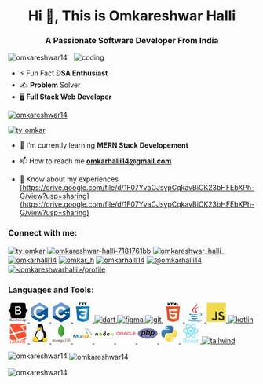 <h1 align="center">Hi 👋, This is Omkareshwar Halli</h1>
<h3 align="center">A Passionate Software Developer From India</h3>

<img align="right" alt="coding" width="370" src="https://media2.giphy.com/media/qgQUggAC3Pfv687qPC/giphy.gif?cid=ecf05e47yifo1c99m96t5ikha7sutp2udbfqvtwu6dvfh63j&rid=giphy.gif&ct=g">


<p align="left"> <img src="https://komarev.com/ghpvc/?username=omkareshwar14&label=Profile%20views&color=0e75b6&style=flat" alt="omkareshwar14" /> </p>

- ⚡ Fun Fact **DSA Enthusiast**
- ✍️ **Problem** Solver
- 🖥️ **Full Stack Web Developer**
<p align="left"> <a href="https://github.com/ryo-ma/github-profile-trophy"><img src="https://github-profile-trophy.vercel.app/?username=omkareshwar14" alt="omkareshwar14" /></a> </p>

<p align="left"> <a href="https://twitter.com/ty_omkar" target="blank"><img src="https://img.shields.io/twitter/follow/ty_omkar?logo=twitter&style=for-the-badge" alt="ty_omkar" /></a> </p>

- 🌱 I’m currently learning **MERN Stack Developement**

- 📫 How to reach me **omkarhalli14@gmail.com**

- 📄 Know about my experiences [https://drive.google.com/file/d/1F07YvaCJsypCqkavBiCK23bHFEbXPh-G/view?usp=sharing](https://drive.google.com/file/d/1F07YvaCJsypCqkavBiCK23bHFEbXPh-G/view?usp=sharing)

<h3 align="left">Connect with me:</h3>
<p align="left">
<a href="https://twitter.com/ty_omkar" target="blank"><img align="center" src="https://raw.githubusercontent.com/rahuldkjain/github-profile-readme-generator/master/src/images/icons/Social/twitter.svg" alt="ty_omkar" height="30" width="40" /></a>
<a href="https://linkedin.com/in/omkareshwar-halli-7181761bb" target="blank"><img align="center" src="https://raw.githubusercontent.com/rahuldkjain/github-profile-readme-generator/master/src/images/icons/Social/linked-in-alt.svg" alt="omkareshwar-halli-7181761bb" height="30" width="40" /></a>
<a href="https://instagram.com/omkareshwar_halli_" target="blank"><img align="center" src="https://raw.githubusercontent.com/rahuldkjain/github-profile-readme-generator/master/src/images/icons/Social/instagram.svg" alt="omkareshwar_halli_" height="30" width="40" /></a>
<a href="https://www.hackerrank.com/omkarhalli14" target="blank"><img align="center" src="https://raw.githubusercontent.com/rahuldkjain/github-profile-readme-generator/master/src/images/icons/Social/hackerrank.svg" alt="omkarhalli14" height="30" width="40" /></a>
<a href="https://codeforces.com/profile/omkar_h" target="blank"><img align="center" src="https://raw.githubusercontent.com/rahuldkjain/github-profile-readme-generator/master/src/images/icons/Social/codeforces.svg" alt="omkar_h" height="30" width="40" /></a>
<a href="https://www.leetcode.com/omkarhalli14" target="blank"><img align="center" src="https://raw.githubusercontent.com/rahuldkjain/github-profile-readme-generator/master/src/images/icons/Social/leet-code.svg" alt="omkarhalli14" height="30" width="40" /></a>
<a href="https://www.hackerearth.com/@omkarhalli14" target="blank"><img align="center" src="https://raw.githubusercontent.com/rahuldkjain/github-profile-readme-generator/master/src/images/icons/Social/hackerearth.svg" alt="@omkarhalli14" height="30" width="40" /></a>
<a href="https://auth.geeksforgeeks.org/user/<omkareshwarhalli>/profile" target="blank"><img align="center" src="https://raw.githubusercontent.com/rahuldkjain/github-profile-readme-generator/master/src/images/icons/Social/geeks-for-geeks.svg" alt="<omkareshwarhalli>/profile" height="30" width="40" /></a>
</p>

<h3 align="left">Languages and Tools:</h3>
<p align="left"> <a href="https://getbootstrap.com" target="_blank" rel="noreferrer"> <img src="https://raw.githubusercontent.com/devicons/devicon/master/icons/bootstrap/bootstrap-plain-wordmark.svg" alt="bootstrap" width="40" height="40"/> </a> <a href="https://www.cprogramming.com/" target="_blank" rel="noreferrer"> <img src="https://raw.githubusercontent.com/devicons/devicon/master/icons/c/c-original.svg" alt="c" width="40" height="40"/> </a> <a href="https://www.w3schools.com/cpp/" target="_blank" rel="noreferrer"> <img src="https://raw.githubusercontent.com/devicons/devicon/master/icons/cplusplus/cplusplus-original.svg" alt="cplusplus" width="40" height="40"/> </a> <a href="https://www.w3schools.com/css/" target="_blank" rel="noreferrer"> <img src="https://raw.githubusercontent.com/devicons/devicon/master/icons/css3/css3-original-wordmark.svg" alt="css3" width="40" height="40"/> </a> <a href="https://dart.dev" target="_blank" rel="noreferrer"> <img src="https://www.vectorlogo.zone/logos/dartlang/dartlang-icon.svg" alt="dart" width="40" height="40"/> </a> <a href="https://www.figma.com/" target="_blank" rel="noreferrer"> <img src="https://www.vectorlogo.zone/logos/figma/figma-icon.svg" alt="figma" width="40" height="40"/> </a> <a href="https://git-scm.com/" target="_blank" rel="noreferrer"> <img src="https://www.vectorlogo.zone/logos/git-scm/git-scm-icon.svg" alt="git" width="40" height="40"/> </a> <a href="https://www.w3.org/html/" target="_blank" rel="noreferrer"> <img src="https://raw.githubusercontent.com/devicons/devicon/master/icons/html5/html5-original-wordmark.svg" alt="html5" width="40" height="40"/> </a> <a href="https://www.java.com" target="_blank" rel="noreferrer"> <img src="https://raw.githubusercontent.com/devicons/devicon/master/icons/java/java-original.svg" alt="java" width="40" height="40"/> </a> <a href="https://developer.mozilla.org/en-US/docs/Web/JavaScript" target="_blank" rel="noreferrer"> <img src="https://raw.githubusercontent.com/devicons/devicon/master/icons/javascript/javascript-original.svg" alt="javascript" width="40" height="40"/> </a> <a href="https://kotlinlang.org" target="_blank" rel="noreferrer"> <img src="https://www.vectorlogo.zone/logos/kotlinlang/kotlinlang-icon.svg" alt="kotlin" width="40" height="40"/> </a> <a href="https://laravel.com/" target="_blank" rel="noreferrer"> <img src="https://raw.githubusercontent.com/devicons/devicon/master/icons/laravel/laravel-plain-wordmark.svg" alt="laravel" width="40" height="40"/> </a> <a href="https://www.linux.org/" target="_blank" rel="noreferrer"> <img src="https://raw.githubusercontent.com/devicons/devicon/master/icons/linux/linux-original.svg" alt="linux" width="40" height="40"/> </a> <a href="https://www.mongodb.com/" target="_blank" rel="noreferrer"> <img src="https://raw.githubusercontent.com/devicons/devicon/master/icons/mongodb/mongodb-original-wordmark.svg" alt="mongodb" width="40" height="40"/> </a> <a href="https://www.mysql.com/" target="_blank" rel="noreferrer"> <img src="https://raw.githubusercontent.com/devicons/devicon/master/icons/mysql/mysql-original-wordmark.svg" alt="mysql" width="40" height="40"/> </a> <a href="https://nodejs.org" target="_blank" rel="noreferrer"> <img src="https://raw.githubusercontent.com/devicons/devicon/master/icons/nodejs/nodejs-original-wordmark.svg" alt="nodejs" width="40" height="40"/> </a> <a href="https://www.oracle.com/" target="_blank" rel="noreferrer"> <img src="https://raw.githubusercontent.com/devicons/devicon/master/icons/oracle/oracle-original.svg" alt="oracle" width="40" height="40"/> </a> <a href="https://www.php.net" target="_blank" rel="noreferrer"> <img src="https://raw.githubusercontent.com/devicons/devicon/master/icons/php/php-original.svg" alt="php" width="40" height="40"/> </a> <a href="https://www.python.org" target="_blank" rel="noreferrer"> <img src="https://raw.githubusercontent.com/devicons/devicon/master/icons/python/python-original.svg" alt="python" width="40" height="40"/> </a> <a href="https://reactjs.org/" target="_blank" rel="noreferrer"> <img src="https://raw.githubusercontent.com/devicons/devicon/master/icons/react/react-original-wordmark.svg" alt="react" width="40" height="40"/> </a> <a href="https://tailwindcss.com/" target="_blank" rel="noreferrer"> <img src="https://www.vectorlogo.zone/logos/tailwindcss/tailwindcss-icon.svg" alt="tailwind" width="40" height="40"/> </a> </p>

<p><img align="left" src="https://github-readme-stats.vercel.app/api/top-langs?username=omkareshwar14&show_icons=true&locale=en&layout=compact" alt="omkareshwar14" /></p>

<p>&nbsp;<img align="center" src="https://github-readme-stats.vercel.app/api?username=omkareshwar14&show_icons=true&locale=en" alt="omkareshwar14" /></p>

<p><img align="center" src="https://github-readme-streak-stats.herokuapp.com/?user=omkareshwar14&" alt="omkareshwar14" /></p>
